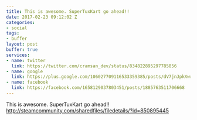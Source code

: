 ```yaml
---
title: This is awesome. SuperTuxKart go ahead!!
date: 2017-02-23 09:12:02 Z
categories:
- social
tags:
- buffer
layout: post
buffer: true
services:
- name: twitter
  link: https://twitter.com/cramsan_dev/status/834822895297785856
- name: google
  link: https://plus.google.com/106027709116533359385/posts/dV7jnJpkXwr
- name: facebook
  link: https://facebook.com/1658129037803451/posts/1885763511706668
---
```


This is awesome. SuperTuxKart go ahead!! <a class="url" href="http://steamcommunity.com/sharedfiles/filedetails/?id=850895445" rel="external nofollow" target="_blank">http://steamcommunity.com/sharedfiles/filedetails/?id=850895445</a>
